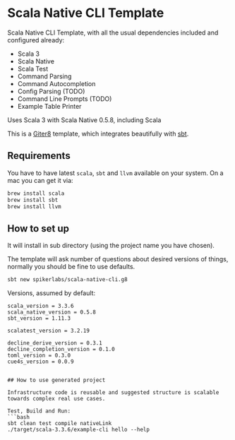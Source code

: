 # Scala Native CLI Template

Scala Native CLI Template, with all the usual dependencies included and configured already:
- Scala 3
- Scala Native
- Scala Test
- Command Parsing
- Command Autocompletion
- Config Parsing (TODO)
- Command Line Prompts (TODO)
- Example Table Printer

Uses Scala 3 with Scala Native 0.5.8, including Scala

This is a [Giter8][g8] template, which integrates beautifully with [sbt][sbt].

## Requirements

You have to have latest `scala`, `sbt` and `llvm` available on your system.
On a mac you can get it via:
```bash
brew install scala
brew install sbt
brew install llvm
```

## How to set up

It will install in sub directory (using the project name you have chosen).

The template will ask number of questions about desired versions of things, normally you should be fine to use defaults.

```bash
sbt new spikerlabs/scala-native-cli.g8
```

Versions, assumed by default:
```
scala_version = 3.3.6
scala_native_version = 0.5.8
sbt_version = 1.11.3

scalatest_version = 3.2.19

decline_derive_version = 0.3.1
decline_completion_version = 0.1.0
toml_version = 0.3.0
cue4s_version = 0.0.9


## How to use generated project

Infrastructure code is reusable and suggested structure is scalable towards complex real use cases.

Test, Build and Run:
```bash
sbt clean test compile nativeLink
./target/scala-3.3.6/example-cli hello --help
```

[g8]: https://www.foundweekends.org/giter8/
[sbt]: https://www.scala-sbt.org
